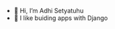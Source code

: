 - 👋 Hi, I’m Adhi Setyatuhu
- 👀 I like buiding apps with Django

<!---
Semangat45/Semangat45 is a ✨ special ✨ repository because its `README.md` (this file) appears on your GitHub profile.
You can click the Preview link to take a look at your changes.
--->
